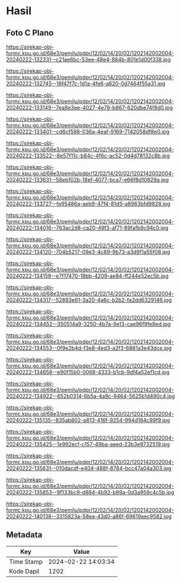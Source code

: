 # Hasil

## Foto C Plano

https://sirekap-obj-formc.kpu.go.id/68e3/pemilu/pdpr/12/02/14/20/02/1202142002004-20240222-132331--c21ae6bc-53ee-48e4-884b-801e1d00f338.jpg

https://sirekap-obj-formc.kpu.go.id/68e3/pemilu/pdpr/12/02/14/20/02/1202142002004-20240222-132745--16f47f7c-1d1a-4fe6-a620-0d7464f55a31.jpg

https://sirekap-obj-formc.kpu.go.id/68e3/pemilu/pdpr/12/02/14/20/02/1202142002004-20240222-133149--7ea8e3ee-4027-4e78-b867-620dbe74f8d0.jpg

https://sirekap-obj-formc.kpu.go.id/68e3/pemilu/pdpr/12/02/14/20/02/1202142002004-20240222-133401--cd6cf598-036a-4eaf-9169-7142058df8e0.jpg

https://sirekap-obj-formc.kpu.go.id/68e3/pemilu/pdpr/12/02/14/20/02/1202142002004-20240222-133522--8e57f11c-b84c-4f6c-ac52-0d4d78132c8b.jpg

https://sirekap-obj-formc.kpu.go.id/68e3/pemilu/pdpr/12/02/14/20/02/1202142002004-20240222-133631--58eb102b-18ef-4077-bca7-e66f8d10829a.jpg

https://sirekap-obj-formc.kpu.go.id/68e3/pemilu/pdpr/12/02/14/20/02/1202142002004-20240222-133727--fe95486a-aeb9-47f4-81d5-a8963bfd9828.jpg

https://sirekap-obj-formc.kpu.go.id/68e3/pemilu/pdpr/12/02/14/20/02/1202142002004-20240222-134016--763ac2d8-ca20-49f3-af71-89fafb9c94c0.jpg

https://sirekap-obj-formc.kpu.go.id/68e3/pemilu/pdpr/12/02/14/20/02/1202142002004-20240222-134120--704b5217-09e3-4c89-9b73-a3d9f1a55f08.jpg

https://sirekap-obj-formc.kpu.go.id/68e3/pemilu/pdpr/12/02/14/20/02/1202142002004-20240222-134159--e7f17470-18bb-4209-ae84-ff244e52ec5b.jpg

https://sirekap-obj-formc.kpu.go.id/68e3/pemilu/pdpr/12/02/14/20/02/1202142002004-20240222-134317--52893e61-3a20-4a6c-b2b2-fa2dd6329146.jpg

https://sirekap-obj-formc.kpu.go.id/68e3/pemilu/pdpr/12/02/14/20/02/1202142002004-20240222-134452--350514a9-3250-4b7a-9e13-cae96f9fe8ed.jpg

https://sirekap-obj-formc.kpu.go.id/68e3/pemilu/pdpr/12/02/14/20/02/1202142002004-20240222-134553--0f9e2b4d-f3e8-4ed3-a2f3-6861a3e43dce.jpg

https://sirekap-obj-formc.kpu.go.id/68e3/pemilu/pdpr/12/02/14/20/02/1202142002004-20240222-134658--e90f15b0-0068-4333-b1cb-9df4a52ef1cd.jpg

https://sirekap-obj-formc.kpu.go.id/68e3/pemilu/pdpr/12/02/14/20/02/1202142002004-20240222-134922--652b0314-6b5a-4a9c-9464-5625b1d490c4.jpg

https://sirekap-obj-formc.kpu.go.id/68e3/pemilu/pdpr/12/02/14/20/02/1202142002004-20240222-135135--835ab802-a813-416f-9254-994d184c99f9.jpg

https://sirekap-obj-formc.kpu.go.id/68e3/pemilu/pdpr/12/02/14/20/02/1202142002004-20240222-135425--1e992ecf-c157-49ba-aeed-23b3e9732519.jpg

https://sirekap-obj-formc.kpu.go.id/68e3/pemilu/pdpr/12/02/14/20/02/1202142002004-20240222-135631--010dacdf-e404-488f-8784-bcc47a04a303.jpg

https://sirekap-obj-formc.kpu.go.id/68e3/pemilu/pdpr/12/02/14/20/02/1202142002004-20240222-135853--9f133bc9-d884-4b92-b99a-0d3a959c4c5b.jpg

https://sirekap-obj-formc.kpu.go.id/68e3/pemilu/pdpr/12/02/14/20/02/1202142002004-20240222-140138--3315823a-58ea-43d0-a86f-69619aec9582.jpg


## Metadata

| Key        | Value               |
| ---------- | ------------------- |
| Time Stamp | 2024-02-22 14:03:34 |
| Kode Dapil | 1202                |



